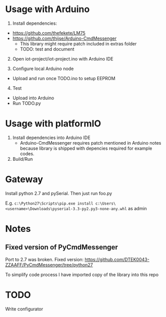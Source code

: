 # Usage with Arduino

1) Install dependencies:
 * https://github.com/thefekete/LM75
 * https://github.com/thijse/Arduino-CmdMessenger
   * This library might require patch included in extras folder
   * TODO: test and document

2) Open iot-project/iot-project.ino with Arduino IDE

3) Configure local Arduino node
 * Upload and run once TODO.ino to setup EEPROM

4) Test
 * Upload into Arduino
 * Run TODO.py

# Usage with platformIO
1) Install dependencies into Arduino IDE
   * Arduino-CmdMessenger requires patch mentioned in Arduino notes because library is shipped with depencies required for example codes.
2) Build/Run

# Gateway
Install python 2.7 and pySerial. Then just run foo.py

E.g. `c:\Python27\Scripts\pip.exe install c:\Users\<username>\Downloads\pyserial-3.3-py2.py3-none-any.whl` as admin

# Notes
## Fixed version of PyCmdMessenger
Port to 2.7 was broken. Fixed version: https://github.com/DTEK0043-ZZAAFF/PyCmdMessenger/tree/python27

To simplify code process I have imported copy of the library into this repo

# TODO
Write configurator

